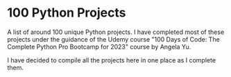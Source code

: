 # 100 Python Projects
A list of around 100 unique Python projects. I have completed most of these projects under the guidance of the Udemy course "100 Days of Code: The Complete Python Pro Bootcamp for 2023" course by Angela Yu. 

I have decided to compile all the projects here in one place as I complete them.
